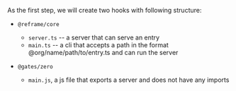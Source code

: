 As the first step, we will create two hooks with following structure:

- `@reframe/core`
  - `server.ts` -- a server that can serve an entry
  - `main.ts` -- a cli that accepts a path in the format
    @org/name/path/to/entry.ts and can run the server

- `@gates/zero`
  - `main.js`, a js file that exports a server and does not have any imports
